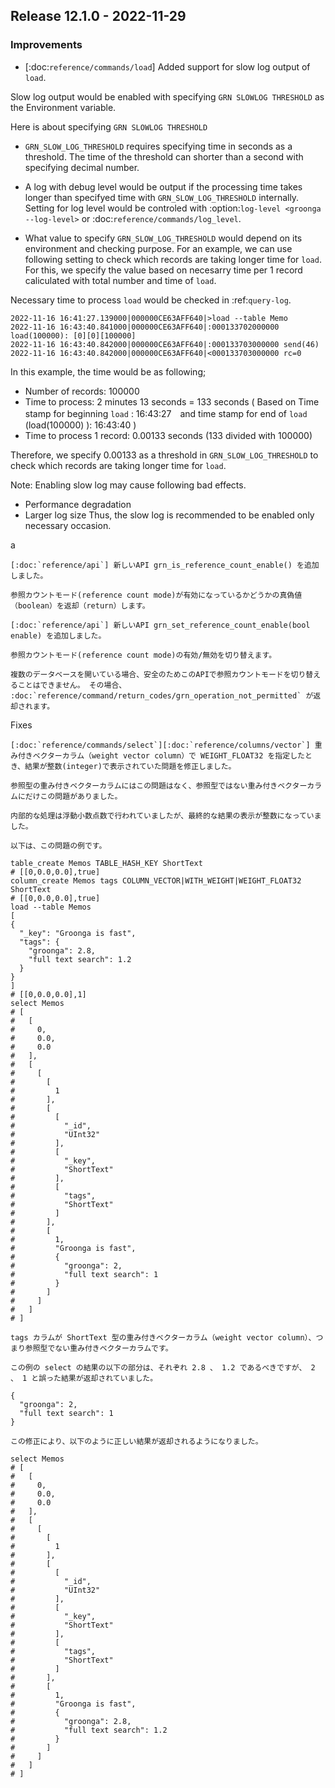 ## Release 12.1.0 - 2022-11-29


### Improvements

<!-- [:doc:`reference/commands/load`] load のスローログ(slow log)の出力に対応しました。-->
* [:doc:`reference/commands/load`] Added support for slow log output of `load`.

<!-- 環境変数（Environment variable） GRN_SLOW_LOG_THRESHOLD を指定することで、スローログの出力が有効になります。 --> 

Slow log output would be enabled with specifying `GRN SLOWLOG THRESHOLD` as the Environment variable.

<!-- 英語は基本、従属節（説明）ではなく、本文の主語もしくは目的語に話しの本筋を入れるようにすると相手に重要度が伝わりやすいです。
具体的に、条件＝Ｘをする　結果＝Ａが有効という時、日本語文章は「Xしたとき、Aが有効になります。」もしくは「Ａを有効にするには、Ｘを使います。」になります。
新機能の場合は、「Xすること」か「Aが有効」どちらが新機能なのか？を念頭に置いて文章を作ると分かりやすくなります。

「Xしたとき、Aが有効になります。」という文章を英語にする場合、　「Aが有効になります。Xしたとき。」の語順になります。
「Ａを有効にするには、Ｘを使います。」という文章を英語にする場合、「Xを使います　Ａを有効にするには。」という語順になります。
今回はSlow log outputが新機能だと思うので、そっちが主節の主語になるようにしています。-->

<!--　続きの文章は Here is about specifying `GRN SLOWLOG THRESHOLD` 　のようにして、* しきい値設定。小数OK　と　* ログがでる　にしたほうが分かりやすいと思いました。-->

 Here is about specifying `GRN SLOWLOG THRESHOLD`
 
   * `GRN_SLOW_LOG_THRESHOLD` requires specifying time in seconds as a threshold. The time of the threshold can shorter than a second with specifying decimal number.
    <!-- GRN_SLOW_LOG_THRESHOLD にはしきい値となる時間を秒単位で指定します。小数を指定することで、1秒よりも短い時間も指定できます。-->  
<!--　●●には、～を指定する。　というのを英語に翻訳する場合、「誰が●●するのか」「何のために、指定するのか」「誰が指定するのか」および
]があったほうが分かりやすいと思います。今回はそもそものslow log outputを有効にするための話だと思うのでそのつもりで文章をつくっています-->
    
   * A log with debug level would be output if the processing time takes longer than specifyed time with `GRN_SLOW_LOG_THRESHOLD` internally. 
    <!-- 内部的に GRN_SLOW_LOG_THRESHOLD で指定された時間よりも時間がかかっている処理がある場合、デバッグレベルのログを出力します。--> 
    <!-- デバックログを出力するのが誰？何?（主語）か、分からなかったです。また内部的にというのがどこにかかっているのかが分からなかったのでいったん`GRN_SLOW_LOG_THRESHOLD`に付けていますが、処理をしているところについての話であれば場所が変わるかもです。-->
    Setting for log level would be controled with :option:`log-level <groonga --log-level>` or :doc:`reference/commands/log_level`.
     <!-- ログレベルは :option:`log-level <groonga --log-level>` オプションまたは :doc:`reference/commands/log_level` コマンドで変更可能です。（たぶんログを出すレベルの設定の話だと思うので設定を付け足しています） --> 

 <!-- 日：GRN_SLOW_LOG_THRESHOLD にどのような値を指定すべきかは環境や調べたい内容に依存します。 一例としては、 load の件数と所要時間から、1レコードあたりの所要時間を求め、その値を指定することが考えられます。 こうすることで、平均よりも load に時間がかかっているレコードを調べることができます。-->
   * What value to specify `GRN_SLOW_LOG_THRESHOLD` would depend on its environment and checking purpose.
      For an example, we can use following setting to check which records are taking longer time for `load`. For this, we specify the value based on necesarry time per 1 record caliculated with  total number and time of `load`.
      
   <!-- 値が、Valueなのかtimeなのか閾値のnumberなのかちょっとわからずいったんvalueにしています。また、環境や調べたい内容に依存して設定をします。と言い切っているので、一例としてこういうことを調べるにはこういった設定が使えます。具体的にこういった設定をします。のほうが流れに沿うので語順を変えています。-->
         
  
 <!-- 日: load の所要時間は :ref:`query-log` から確認することができます。--> 
   Necessary time to process `load` would be checked in :ref:`query-log`. 
   
    2022-11-16 16:41:27.139000|000000CE63AFF640|>load --table Memo
    2022-11-16 16:43:40.841000|000000CE63AFF640|:000133702000000 load(100000): [0][0][100000]
    2022-11-16 16:43:40.842000|000000CE63AFF640|:000133703000000 send(46)
    2022-11-16 16:43:40.842000|000000CE63AFF640|<000133703000000 rc=0

In this example, the time would be as following;

   * Number of records: 100000
   * Time to process: 2 minutes 13 seconds = 133 seconds ( Based on Time stamp for beginning `load` : 16:43:27　and time stamp for end of `load` (load(100000) ): 16:43:40 )
   * Time to process 1 record:  0.00133 seconds (133 divided with 100000)

 Therefore, we specify 0.00133 as a threshold in `GRN_SLOW_LOG_THRESHOLD` to check which records are taking longer time for `load`.
  
<!--　日： この例では、以下のようになっています。
        レコード数は100000件
            load(100000) より
        所要時間は 2分13秒 = 133秒

    したがって、1行あたり 0.00133 秒かかっているため、 GRN_SLOW_LOG_THRESHOLD に 0.00133 を指定します。
  このままの日本語だと少しわかりづらかったので勝手に補足をして英文を組み立てています。また英語ではあるあるなのですが、説明した後最後にあらためて理由を繰り返す形にしています。--> 


Note: Enabling slow log may cause following bad effects.
  *  Performance degradation
  *  Larger log size
  Thus, the slow log is recommended to be enabled only necessary occasion.
  
  <!--  スローログを有効にすると、以下の悪影響があります。
        パフォーマンスの悪化
        ログサイズの肥大化

    そのため、必要な場合にのみこのログ強化を有効にすることを推奨します。-->
  a
  



    [:doc:`reference/api`] 新しいAPI grn_is_reference_count_enable() を追加しました。

    参照カウントモード(reference count mode)が有効になっているかどうかの真偽値（boolean）を返却（return）します。

    [:doc:`reference/api`] 新しいAPI grn_set_reference_count_enable(bool enable) を追加しました。

    参照カウントモード(reference count mode)の有効/無効を切り替えます。

    複数のデータベースを開いている場合、安全のためこのAPIで参照カウントモードを切り替えることはできません。 その場合、 :doc:`reference/command/return_codes/grn_operation_not_permitted` が返却されます。

Fixes

    [:doc:`reference/commands/select`][:doc:`reference/columns/vector`] 重み付きベクターカラム（weight vector column）で WEIGHT_FLOAT32 を指定したとき、結果が整数(integer)で表示されていた問題を修正しました。

    参照型の重み付きベクターカラムにはこの問題はなく、参照型ではない重み付きベクターカラムにだけこの問題がありました。

    内部的な処理は浮動小数点数で行われていましたが、最終的な結果の表示が整数になっていました。

    以下は、この問題の例です。

    table_create Memos TABLE_HASH_KEY ShortText
    # [[0,0.0,0.0],true]
    column_create Memos tags COLUMN_VECTOR|WITH_WEIGHT|WEIGHT_FLOAT32 ShortText
    # [[0,0.0,0.0],true]
    load --table Memos
    [
    {
      "_key": "Groonga is fast",
      "tags": {
        "groonga": 2.8,
        "full text search": 1.2
      }
    }
    ]
    # [[0,0.0,0.0],1]
    select Memos
    # [
    #   [
    #     0,
    #     0.0,
    #     0.0
    #   ],
    #   [
    #     [
    #       [
    #         1
    #       ],
    #       [
    #         [
    #           "_id",
    #           "UInt32"
    #         ],
    #         [
    #           "_key",
    #           "ShortText"
    #         ],
    #         [
    #           "tags",
    #           "ShortText"
    #         ]
    #       ],
    #       [
    #         1,
    #         "Groonga is fast",
    #         {
    #           "groonga": 2,
    #           "full text search": 1
    #         }
    #       ]
    #     ]
    #   ]
    # ]

    tags カラムが ShortText 型の重み付きベクターカラム（weight vector column）、つまり参照型でない重み付きベクターカラムです。

    この例の select の結果の以下の部分は、それぞれ 2.8 、 1.2 であるべきですが、 2 、 1 と誤った結果が返却されていました。

    {
      "groonga": 2,
      "full text search": 1
    }

    この修正により、以下のように正しい結果が返却されるようになりました。

    select Memos
    # [
    #   [
    #     0,
    #     0.0,
    #     0.0
    #   ],
    #   [
    #     [
    #       [
    #         1
    #       ],
    #       [
    #         [
    #           "_id",
    #           "UInt32"
    #         ],
    #         [
    #           "_key",
    #           "ShortText"
    #         ],
    #         [
    #           "tags",
    #           "ShortText"
    #         ]
    #       ],
    #       [
    #         1,
    #         "Groonga is fast",
    #         {
    #           "groonga": 2.8,
    #           "full text search": 1.2
    #         }
    #       ]
    #     ]
    #   ]
    # ]

